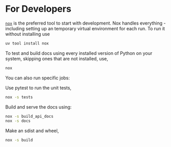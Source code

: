 <!-- SPHINX-START -->
# For Developers

[`nox`](https://nox.thea.codes) is the preferred tool to start with development.
Nox handles everything - including setting up an temporary virtual environment for each run.
To run it without installing use

```bash
uv tool install nox
```

To test and build docs using every installed version of Python on your system, skipping ones that are not installed, use,
```bash
nox
```

You can also run specific jobs:

Use pytest to run the unit tests,
```bash
nox -s tests
```

Build and serve the docs using:
```bash
nox -s build_api_docs
nox -s docs
```

Make an sdist and wheel,
```bash
nox -s build
```
